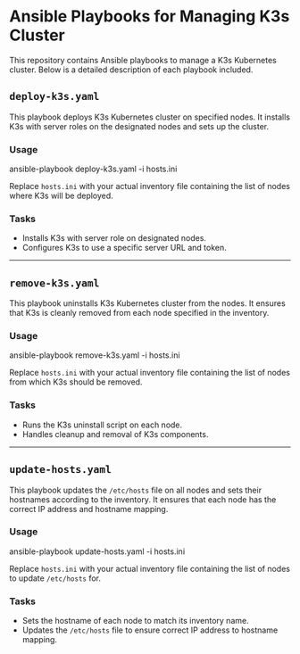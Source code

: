 # Ansible Playbooks for Managing K3s Cluster

This repository contains Ansible playbooks to manage a K3s Kubernetes cluster. Below is a detailed description of each playbook included.

## `deploy-k3s.yaml`

This playbook deploys K3s Kubernetes cluster on specified nodes. It installs K3s with server roles on the designated nodes and sets up the cluster.

### Usage

ansible-playbook deploy-k3s.yaml -i hosts.ini

Replace `hosts.ini` with your actual inventory file containing the list of nodes where K3s will be deployed.

### Tasks

- Installs K3s with server role on designated nodes.
- Configures K3s to use a specific server URL and token.

---

## `remove-k3s.yaml`

This playbook uninstalls K3s Kubernetes cluster from the nodes. It ensures that K3s is cleanly removed from each node specified in the inventory.

### Usage

ansible-playbook remove-k3s.yaml -i hosts.ini

Replace `hosts.ini` with your actual inventory file containing the list of nodes from which K3s should be removed.

### Tasks

- Runs the K3s uninstall script on each node.
- Handles cleanup and removal of K3s components.

---

## `update-hosts.yaml`

This playbook updates the `/etc/hosts` file on all nodes and sets their hostnames according to the inventory. It ensures that each node has the correct IP address and hostname mapping.

### Usage

ansible-playbook update-hosts.yaml -i hosts.ini

Replace `hosts.ini` with your actual inventory file containing the list of nodes to update `/etc/hosts` for.

### Tasks

- Sets the hostname of each node to match its inventory name.
- Updates the `/etc/hosts` file to ensure correct IP address to hostname mapping.

